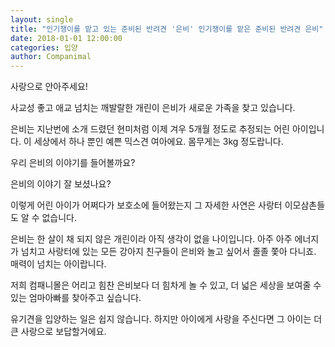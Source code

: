 ```yaml
---
layout: single
title: "인기쟁이를 맡고 있는 준비된 반려견 '은비' 인기쟁이를 맡은 준비된 반려견 은비"
date: 2018-01-01 12:00:00
categories: 입양
author: Companimal
---
```


사랑으로 안아주세요!

사교성 좋고 애교 넘치는 깨발랄한 개린이 은비가 새로운 가족을 찾고 있습니다.

은비는 지난번에 소개 드렸던 현미처럼 이제 겨우 5개월 정도로 추정되는 어린 아이입니다. 이 세상에서 하나 뿐인 예쁜 믹스견 여아에요. 몸무게는 3kg 정도랍니다.

우리 은비의 이야기를 들어볼까요?

은비의 이야기 잘 보셨나요?

이렇게 어린 아이가 어쩌다가 보호소에 들어왔는지 그 자세한 사연은 사랑터 이모삼촌들도 알 수 없습니다.

은비는 한 살이 채 되지 않은 개린이라 아직 생각이 없을 나이입니다. 아주 아주 에너지가 넘치고 사랑터에 있는 모든 강아지 친구들이 은비와 놀고 싶어서 졸졸 쫓아 다니죠. 매력이 넘치는 아이랍니다.

저희 컴패니몰은 어리고 힘찬 은비보다 더 힘차게 놀 수 있고, 더 넓은 세상을 보여줄 수 있는 엄마아빠를 찾아주고 싶습니다.

유기견을 입양하는 일은 쉽지 않습니다. 하지만 아이에게 사랑을 주신다면 그 아이는 더 큰 사랑으로 보답할거에요.
